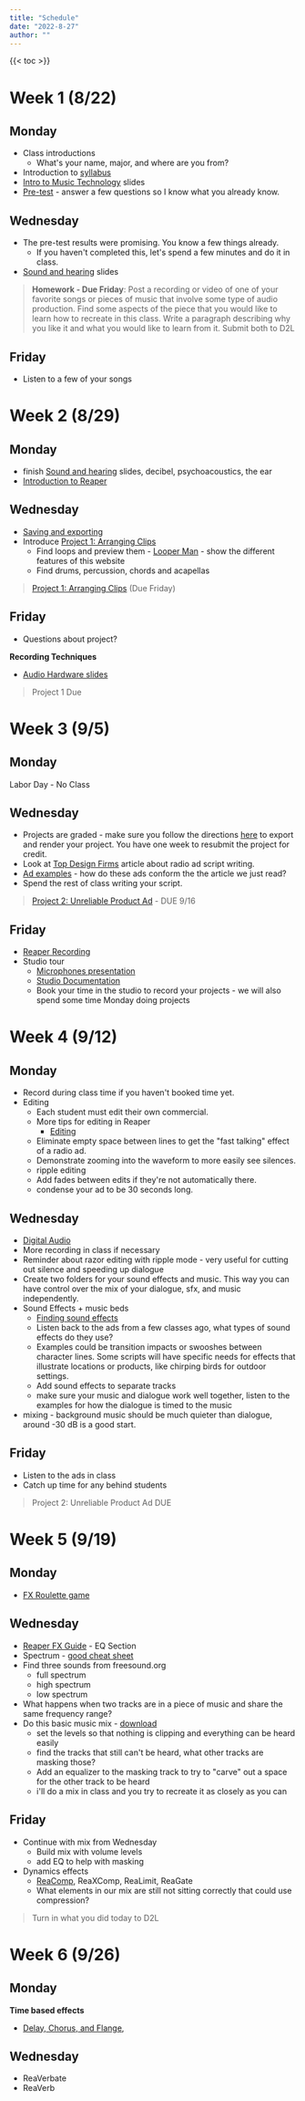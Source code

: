 ```yaml
---
title: "Schedule"
date: "2022-8-27"
author: ""
---
```


{{< toc >}}

# Week 1 (8/22)

## Monday

- Class introductions
  - What's your name, major, and where are you from?
- Introduction to [syllabus](../syllabus)
- [Intro to Music Technology](../lectures/week-1/intro-to-music-tech-slides/) slides
- [Pre-test](https://d2l.sdbor.edu/d2l/le/content/1725928/viewContent/10642341/View) - answer a few questions so I know what you already know.

## Wednesday

- The pre-test results were promising. You know a few things already.
  - If you haven't completed this, let's spend a few minutes and do it in class.
- [Sound and hearing](../lectures/week-1/sound-and-hearing/) slides
<!-- - [What is sound?](x-devonthink-item://07E680A4-DDDA-4630-AC76-FDBA898D69B8) -->

> **Homework - Due Friday**: Post a recording or video of one of your favorite songs or pieces of music that involve some type of audio production. Find some aspects of the piece that you would like to learn how to recreate in this class. Write a paragraph describing why you like it and what you would like to learn from it.
> Submit both to D2L

## Friday

- Listen to a few of your songs

<!-- ## Friday

**Introduction to Reaper**

- Introduction to Reaper
  - DAW Basics - Timeline

  - Explain BPM, and Key
  - make sure grid and snap are enabled
  - drag clips into the timeline
  - Set your BPM to the tempo of the first clip you import
  - two melodic parts may sound good together, but it will depend on the key
  - remove unwanted items
    - to delete part of an item you can split the item twice then delete the part you don't want. You can make this process quicker by making a time selection and then "split items at time selection" (Shift+S).
  - remove unused tracks
  - Loop timeline and toggle repeat to repeat a whole section
  - make loop longer or shorter - double click on item and make sure that "loop source" is selected. Pull on the bottom corner to lengthen the loop
  - If the loop you find is not the correct BPM then shift the time with Reaper. Hold **Option** and click in the bottom right corner then drag to the desired length. -->

# Week 2 (8/29)

## Monday

- finish [Sound and hearing](../lectures/week-1/sound-and-hearing/) slides, decibel, psychoacoustics, the ear
- [Introduction to Reaper](../lectures/week-1/reaper-intro/)

## Wednesday

- [Saving and exporting](../lectures/week-2/this-is-reaper-2/)
- Introduce [Project 1: Arranging Clips](../projects/project-1/)
  - Find loops and preview them - [Looper Man](https://www.looperman.com) - show the different features of this website
  - Find drums, percussion, chords and acapellas

> [Project 1: Arranging Clips](../projects/project-1/) (Due Friday)

## Friday

- Questions about project?

**Recording Techniques**

- [Audio Hardware slides](../lectures/week-2/audio-hardware/)

> Project 1 Due

# Week 3 (9/5)

## Monday

Labor Day - No Class

## Wednesday

- Projects are graded - make sure you follow the directions [here](../lectures/week-2/this-is-reaper-2/) to export and render your project. You have one week to resubmit the project for credit.
- Look at [Top Design Firms](https://topdesignfirms.com/advertising-agencies/blog/radio-ad-script) article about radio ad script writing.
- [Ad examples](https://www.youtube.com/watch?v=8brtU4JMTUU) - how do these ads conform the the article we just read?
- Spend the rest of class writing your script.

> [Project 2: Unreliable Product Ad](../projects/project-2-ad/) - DUE 9/16

## Friday

- [Reaper Recording](../lectures/week-3/reaper-recording/)
- Studio tour
  - [Microphones presentation](https://docs.google.com/presentation/d/130uChoUPV370sMNJEc02n41QXdygYUO5zVqAWKoa900/present#slide=id.p1)
  - [Studio Documentation](https://sites.google.com/view/charmstudios/studio-documentation)
  - Book your time in the studio to record your projects - we will also spend some time Monday doing projects

# Week 4 (9/12)

## Monday

- Record during class time if you haven't booked time yet.
- Editing
  - Each student must edit their own commercial.
  - More tips for editing in Reaper
    - [Editing](../lectures/week-4/editing/)
  - Eliminate empty space between lines to get the "fast talking" effect of a radio ad.
  - Demonstrate zooming into the waveform to more easily see silences.
  - ripple editing
  - Add fades between edits if they're not automatically there.
  - condense your ad to be 30 seconds long.

## Wednesday

- [Digital Audio](../lectures/week-4/digital-audio-data/)
- More recording in class if necessary
- Reminder about razor editing with ripple mode - very useful for cutting out silence and speeding up dialogue
- Create two folders for your sound effects and music. This way you can have control over the mix of your dialogue, sfx, and music independently.
- Sound Effects + music beds
  - [Finding sound effects](../lectures/week-4/sound-effects/)
  - Listen back to the ads from a few classes ago, what types of sound effects do they use?
  - Examples could be transition impacts or swooshes between character lines. Some scripts will have specific needs for effects that illustrate locations or products, like chirping birds for outdoor settings.
  - Add sound effects to separate tracks
  - make sure your music and dialogue work well together, listen to the examples for how the dialogue is timed to the music
- mixing - background music should be much quieter than dialogue, around -30 dB is a good start.

## Friday

- Listen to the ads in class
- Catch up time for any behind students

> Project 2: Unreliable Product Ad DUE

# Week 5 (9/19)

## Monday

- [FX Roulette game](../lectures/week-5/fx-roulette/)

## Wednesday

- [Reaper FX Guide](https://www.reaper.fm/guides/REAPEREffectsGuide2021.pdf) - EQ Section
- Spectrum - [good cheat sheet](https://s3.amazonaws.com/ssipublic/musicfrequencycheatsheet.pdf)
- Find three sounds from freesound.org
  - full spectrum
  - high spectrum
  - low spectrum
- What happens when two tracks are in a piece of music and share the same frequency range?
- Do this basic music mix - [download](https://mtkdata.cambridgemusictechnology.co.uk/MTK005/cfx_Mathematician.zip)
  - set the levels so that nothing is clipping and everything can be heard easily
  - find the tracks that still can't be heard, what other tracks are masking those?
  - Add an equalizer to the masking track to try to "carve" out a space for the other track to be heard
  - i'll do a mix in class and you try to recreate it as closely as you can

## Friday

- Continue with mix from Wednesday
  - Build mix with volume levels
  - add EQ to help with masking
- Dynamics effects
  - [ReaComp](../lectures/week-5/reacomp/), ReaXComp, ReaLimit, ReaGate
  - What elements in our mix are still not sitting correctly that could use compression?

> Turn in what you did today to D2L

# Week 6 (9/26)

## Monday

**Time based effects**

- [Delay, Chorus, and Flange](../lectures/week-6/delay/),

## Wednesday

- ReaVerbate
- ReaVerb

<!--
## Wednesday

**Sampling + MIDI**

- We'll use all of what we have learned so far to create our first composition using sampling.
- Show [Who Sampled](http://whosampled.com) to the class to explore the creative use of sampling in today's music.
- In-class project: based on who sampled, find three of your favorite sampling uses from who sampled. Why do you like them? Please describe how the artist used the sample and what it was about the original recording that made the artist want to use it.
- Intro to using MIDI to trigger sounds
  - [MIDI Intro](https://www.youtube.com/watch?v=3kY75JnmlNk&t=1s)
  - [Midi Editing Modes](https://www.youtube.com/watch?v=4YRZ2M5bFM4)
- Introduction to ReaSamplomatic, Sitalia
  - [Creating MIDI Beat Slices from Loops in REAPER](https://www.youtube.com/watch?v=RMmBJqTQUTw)
  - [Musical Instrument - Multi Sampling in REAPER (ReaSamplOmatic5000)](https://www.youtube.com/watch?v=VxEGphq0Gck)
- The process of making beats is a little easier with Sitalia

## Friday

- Alternative sampling methods
  - [MKSlicer](https://www.youtube.com/watch?v=p9vxqX5H6lE)
  - [MK Shaper/Stutter](https://www.youtube.com/watch?v=wmGxJgXA7sI)
  - Granular sampling?

# Week 7 (10/3)

## Monday

- Music Concrete Introduction
  - What is musique concrète? Where did it begin? Who are its pioneers? What is “concrete” about it? Why doesn’t it use conventionally-produced instrumental sounds? What does “étude” mean? Why do we limit ourselves to a sound lasting a few seconds? How can you wring as much expression out of it as possible?

> Project 3: Musique Concrète Étude (Intermediate) Robert Willey pg 111 DUE 10/17
> [Rubric](http://willshare.com/courses/must121/week1/rubric.htm)

## Wednesday

- Zoom recorder demo
  - Have all the students team up to record some elements then make sure they can all transfer the files to a computer.

## Friday

- Listening session
- 10 minute sample manipulation tip
  - [Rrreeeaaa - Polyphase Synthesis in REAPER](https://www.youtube.com/watch?v=PtHY_SE50OU)
- Lab time

# Week 8 (10/10)

## Monday

- Listening session
- 10 minute sample manipulation tip
  - Shorter loops to make pitched samples
- Lab time

## Wednesday

- Listening session
- 10 minute sample manipulation tip
  - Modulation and automation of parameters
- Lab time

## Friday

- Listening session
- 10 minute sample manipulation tip
- Lab time

# Week 9 (10/17)

## Monday

**Synthesis and MIDI**

- Listen to the Etudes - should be fine, they are short
- [Electronic sound production](https://dsu-digital-sound-design.github.io/DAD-222-Audio-Production-I/pages/lectures/week-10/electronic-sound-production/#/) - presentation - edit it to stop at envelopes
- In-class project: Understanding Envelopes in Synthesis (Intermediate) Misty Jones Simpson
  - There are some excellent suggestions here for how to explain envelopes. This is more of an in-class lesson than a project.
  - There can be projects based on what the students learned in this lesson.
- Synthesis methods
  - Wavetable, Additive, subtractive
  - FM Synthesis, AM Synthesis
  - Physical Modeling synthesis

> Project 3: Musique Concrète Étude DUE

## Wednesday

- Finish the presentation
- Introduction to [Vital Synth](https://www.youtube.com/watch?v=7qQX6YGBQEA) - see video
  - Install
    - Intro
    - User Interface
    - Loading Presets
    - Voice Tab - Generating Sound
    - Stereo Width and Unison
    - Wave and Spectral Morph
    - ADSR
    - Additional Oscillators

> Project 4: Exploring the Potential of Looped Material in DAW-Based Music Creation (Advanced) Mark Marrington DUE 11/14
> An excellent cumulative project for after they have learned the basics of MIDI and synthesis

## Friday

- More Vital Synth
  - Sampler/noise
  - Filters
  - Polyphony, Pitch Bend, Glide and Stereo
  - Effects Tab
  - Matrix and Modulation, LFO and Envelopes
  - Randomness generator
  - Performance settings and MPE
  - Macros
  - Advanced Tab - Unison Settings
  - Outro and Further Learning

# Week 10 (10/24)

## Monday

- In-class project: Name that Synth Patch (Advanced) Misty Jones Simpson
  - Another enjoyable way to get students to learn synthesis.

## Wednesday

- Surge XT
- More listening? Other stuff?

## Friday

- Other Synths
  - OB-xD
- Project 4 - Day 1

# Week 11 (10/31)

## Monday

- TAL Noisemaker
- PG-8X
- Project 4 day 2

## Wednesday

## Friday

> Project 4 DUE
> Listening day

# Week 12 (11/7)

## Monday

**Live Coding Introduction**

- [Gibber](https://gibber.cc/alpha/playground/)

## Wednesday

## Friday

- Live coding performances

# Week 13 (11/14)

## Monday

- Introduction to final project
- Start on the proposal

## Wednesday

## Friday

# Week 14 (11/21)

## Monday

## Wednesday

## Friday

# Thursday

Thanksgiving - No classes

# Week 15 (11/27)

## Monday

## Wednesday

## Friday

# Week 16 (12/5)

# Thursday

Start of final exams
Final project due at the start of finals

 -->
